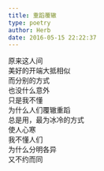 ```yaml
---  
title: 重蹈覆辙  
type: poetry  
author: Herb  
date: 2016-05-15 22:22:37    
---  
```

原来这人间  
美好的开端大抵相似  
而分别的方式  
也没什么意外    
只是我不懂  
为什么人们覆辙重蹈  
总是用，最为冰冷的方式  
使人心寒    
我不懂人们  
为什么分明各异  
又不约而同